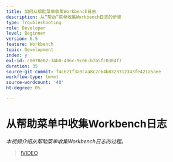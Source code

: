 ```yaml
---
title: 如何从帮助菜单收集Workbench日志
description: 从“帮助”菜单收集Workbench日志的步骤
type: Troubleshooting
role: Developer
level: Beginner
version: 6.5
feature: Workbench
topic: Development
index: y
exl-id: c0078e02-34b0-496c-9c06-b7b5fc0304f7
duration: 35
source-git-commit: f4c621f3a9caa8c2c64b8323312343fe421a5aee
workflow-type: tm+mt
source-wordcount: '40'
ht-degree: 0%

---
```


# 从帮助菜单中收集Workbench日志

*本视频介绍从帮助菜单收集Workbench日志的过程。*

>[!VIDEO](https://video.tv.adobe.com/v/335501?quality=12&learn=on)
